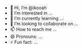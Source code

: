- 👋 Hi, I’m @ikooah
- 👀 I’m interested in ...
- 🌱 I’m currently learning ...
- 💞️ I’m looking to collaborate on ...
- 📫 How to reach me ...
- 😄 Pronouns: ...
- ⚡ Fun fact: ...

<!---
ikooah/ikooah is a ✨ special ✨ repository because its `README.md` (this file) appears on your GitHub profile.
You can click the Preview link to take a look at your changes.
--->
